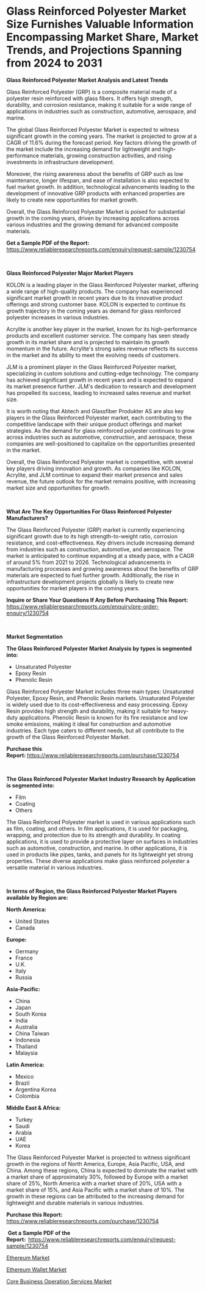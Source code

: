 <p><h1>Glass Reinforced Polyester Market Size Furnishes Valuable Information Encompassing Market Share, Market Trends, and Projections Spanning from 2024 to 2031</h1></p><p><strong>Glass Reinforced Polyester Market Analysis and Latest Trends</strong></p>
<p><p>Glass Reinforced Polyester (GRP) is a composite material made of a polyester resin reinforced with glass fibers. It offers high strength, durability, and corrosion resistance, making it suitable for a wide range of applications in industries such as construction, automotive, aerospace, and marine.</p><p>The global Glass Reinforced Polyester Market is expected to witness significant growth in the coming years. The market is projected to grow at a CAGR of 11.6% during the forecast period. Key factors driving the growth of the market include the increasing demand for lightweight and high-performance materials, growing construction activities, and rising investments in infrastructure development.</p><p>Moreover, the rising awareness about the benefits of GRP such as low maintenance, longer lifespan, and ease of installation is also expected to fuel market growth. In addition, technological advancements leading to the development of innovative GRP products with enhanced properties are likely to create new opportunities for market growth.</p><p>Overall, the Glass Reinforced Polyester Market is poised for substantial growth in the coming years, driven by increasing applications across various industries and the growing demand for advanced composite materials.</p></p>
<p><strong>Get a Sample PDF of the Report:&nbsp;</strong> <a href="https://www.reliableresearchreports.com/enquiry/request-sample/1230754">https://www.reliableresearchreports.com/enquiry/request-sample/1230754</a></p>
<p>&nbsp;</p>
<p><strong>Glass Reinforced Polyester Major Market Players</strong></p>
<p><p>KOLON is a leading player in the Glass Reinforced Polyester market, offering a wide range of high-quality products. The company has experienced significant market growth in recent years due to its innovative product offerings and strong customer base. KOLON is expected to continue its growth trajectory in the coming years as demand for glass reinforced polyester increases in various industries.</p><p>Acrylite is another key player in the market, known for its high-performance products and excellent customer service. The company has seen steady growth in its market share and is projected to maintain its growth momentum in the future. Acrylite's strong sales revenue reflects its success in the market and its ability to meet the evolving needs of customers.</p><p>JLM is a prominent player in the Glass Reinforced Polyester market, specializing in custom solutions and cutting-edge technology. The company has achieved significant growth in recent years and is expected to expand its market presence further. JLM's dedication to research and development has propelled its success, leading to increased sales revenue and market size.</p><p>It is worth noting that Abtech and Glassfiber Produkter AS are also key players in the Glass Reinforced Polyester market, each contributing to the competitive landscape with their unique product offerings and market strategies. As the demand for glass reinforced polyester continues to grow across industries such as automotive, construction, and aerospace, these companies are well-positioned to capitalize on the opportunities presented in the market.</p><p>Overall, the Glass Reinforced Polyester market is competitive, with several key players driving innovation and growth. As companies like KOLON, Acrylite, and JLM continue to expand their market presence and sales revenue, the future outlook for the market remains positive, with increasing market size and opportunities for growth.</p></p>
<p>&nbsp;</p>
<p><strong>What Are The Key Opportunities For Glass Reinforced Polyester Manufacturers?</strong></p>
<p><p>The Glass Reinforced Polyester (GRP) market is currently experiencing significant growth due to its high strength-to-weight ratio, corrosion resistance, and cost-effectiveness. Key drivers include increasing demand from industries such as construction, automotive, and aerospace. The market is anticipated to continue expanding at a steady pace, with a CAGR of around 5% from 2021 to 2026. Technological advancements in manufacturing processes and growing awareness about the benefits of GRP materials are expected to fuel further growth. Additionally, the rise in infrastructure development projects globally is likely to create new opportunities for market players in the coming years.</p></p>
<p><strong>Inquire or Share Your Questions If Any Before Purchasing This Report:</strong> <a href="https://www.reliableresearchreports.com/enquiry/pre-order-enquiry/1230754">https://www.reliableresearchreports.com/enquiry/pre-order-enquiry/1230754</a></p>
<p>&nbsp;</p>
<p><strong>Market Segmentation</strong></p>
<p><strong>The Glass Reinforced Polyester Market Analysis by types is segmented into:</strong></p>
<p><ul><li>Unsaturated Polyester</li><li>Epoxy Resin</li><li>Phenolic Resin</li></ul></p>
<p><p>Glass Reinforced Polyester Market includes three main types: Unsaturated Polyester, Epoxy Resin, and Phenolic Resin markets. Unsaturated Polyester is widely used due to its cost-effectiveness and easy processing. Epoxy Resin provides high strength and durability, making it suitable for heavy-duty applications. Phenolic Resin is known for its fire resistance and low smoke emissions, making it ideal for construction and automotive industries. Each type caters to different needs, but all contribute to the growth of the Glass Reinforced Polyester Market.</p></p>
<p><strong>Purchase this Report:&nbsp;</strong><a href="https://www.reliableresearchreports.com/purchase/1230754">https://www.reliableresearchreports.com/purchase/1230754</a></p>
<p>&nbsp;</p>
<p><strong>The Glass Reinforced Polyester Market Industry Research by Application is segmented into:</strong></p>
<p><ul><li>Film</li><li>Coating</li><li>Others</li></ul></p>
<p><p>The Glass Reinforced Polyester market is used in various applications such as film, coating, and others. In film applications, it is used for packaging, wrapping, and protection due to its strength and durability. In coating applications, it is used to provide a protective layer on surfaces in industries such as automotive, construction, and marine. In other applications, it is used in products like pipes, tanks, and panels for its lightweight yet strong properties. These diverse applications make glass reinforced polyester a versatile material in various industries.</p></p>
<p>&nbsp;</p>
<p><strong>In terms of Region, the Glass Reinforced Polyester Market Players available by Region are:</strong></p>
<p>
    <p> <strong> North America: </strong>
        <ul>
            <li>United States</li>
            <li>Canada</li>
        </ul>
        </p> 
    <p> <strong> Europe: </strong>
        <ul>
            <li>Germany</li>
            <li>France</li>
            <li>U.K.</li>
            <li>Italy</li>
            <li>Russia</li>
        </ul>
        </p> 
    <p> <strong> Asia-Pacific: </strong>
        <ul>
            <li>China</li>
            <li>Japan</li>
            <li>South Korea</li>
            <li>India</li>
            <li>Australia</li>
            <li>China Taiwan</li>
            <li>Indonesia</li>
            <li>Thailand</li>
            <li>Malaysia</li>
        </ul>
        </p> 
    <p> <strong> Latin America: </strong>
        <ul>
            <li>Mexico</li>
            <li>Brazil</li>
            <li>Argentina Korea</li>
            <li>Colombia</li>
        </ul>
        </p> 
    <p> <strong> Middle East & Africa: </strong>
        <ul>
            <li>Turkey</li>
            <li>Saudi</li>
            <li>Arabia</li>
            <li>UAE</li>
            <li>Korea</li>
        </ul>
    </p>
    </p>
<p><p>The Glass Reinforced Polyester Market is projected to witness significant growth in the regions of North America, Europe, Asia Pacific, USA, and China. Among these regions, China is expected to dominate the market with a market share of approximately 30%, followed by Europe with a market share of 25%, North America with a market share of 20%, USA with a market share of 15%, and Asia Pacific with a market share of 10%. The growth in these regions can be attributed to the increasing demand for lightweight and durable materials in various industries.</p></p>
<p><strong>Purchase this Report: </strong><a href="https://www.reliableresearchreports.com/purchase/1230754">https://www.reliableresearchreports.com/purchase/1230754</a></p>
<p>&nbsp;<strong>Get a Sample PDF of the Report:&nbsp;&nbsp;</strong><a href="https://www.reliableresearchreports.com/enquiry/request-sample/1230754">https://www.reliableresearchreports.com/enquiry/request-sample/1230754</a></p>
<p><strong></strong></p>
<p><p><a href="https://view.publitas.com/reportprime-1/ethereum-market-size-growth-and-forecast-from-2023-2030/">Ethereum Market</a></p><p><a href="https://view.publitas.com/reportprime-1/ethereum-wallet-market-size-and-growth-market-segmentation-regional-and-country-breakdowns-and-market-trends-for-period-from-2023-2030/">Ethereum Wallet Market</a></p><p><a href="https://view.publitas.com/reportprime-1/core-business-operation-services-market-research-report-forecasted-for-period-from-2023-2030-by-market-type-market-application-and-region/">Core Business Operation Services Market</a></p></p>